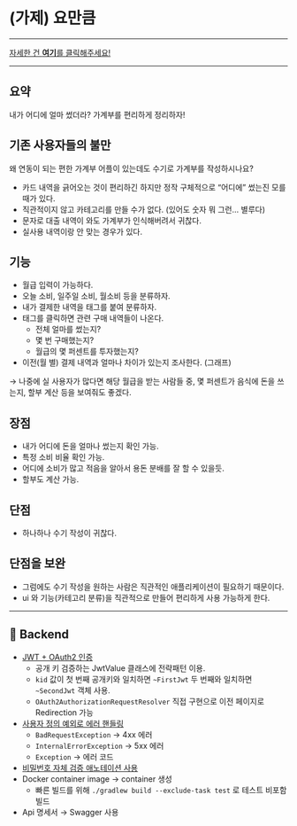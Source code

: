 # (가제) 요만큼
---

[자세한 건 **여기**를 클릭해주세요!](https://larshavin.notion.site/a42a9b4cfa1f4555bb4fd2dd2e009119?pvs=4)


---

## 요약

내가 어디에 얼마 썼더라? 가계부를 편리하게 정리하자!

## 기존 사용자들의 불만

왜 연동이 되는 편한 가계부 어플이 있는데도 수기로 가계부를 작성하시나요?

- 카드 내역을 긁어오는 것이 편리하긴 하지만 정작 구체적으로 “어디에” 썼는진 모를 때가 있다.
- 직관적이지 않고 카테고리를 만들 수가 없다. (있어도 숫자 뭐 그런… 별루다)
- 문자로 대출 내역이 와도 가계부가 인식해버려서 귀찮다.
- 실사용 내역이랑 안 맞는 경우가 있다.

## 기능

- 월급 입력이 가능하다.
- 오늘 소비, 일주일 소비, 월소비 등을 분류하자.
- 내가 결제한 내역을 태그를 붙여 분류하자.
- 태그를 클릭하면 관련 구매 내역들이 나온다.
  - 전체 얼마를 썼는지?
  - 몇 번 구매했는지?
  - 월급의 몇 퍼센트를 투자했는지?
- 이전(월 별) 결제 내역과 얼마나 차이가 있는지 조사한다. (그래프)

→ 나중에 실 사용자가 많다면 해당 월급을 받는 사람들 중, 몇 퍼센트가 음식에 돈을 쓰는지, 할부 계산 등을 보여줘도 좋겠다.

## 장점

- 내가 어디에 돈을 얼마나 썼는지 확인 가능.
- 특정 소비 비율 확인 가능.
- 어디에 소비가 많고 적음을 알아서 용돈 분배를 잘 할 수 있을듯.
- 할부도 계산 가능.

## 단점

- 하나하나 수기 작성이 귀찮다.

## 단점을 보완

- 그럼에도 수기 작성을 원하는 사람은 직관적인 애플리케이션이 필요하기 때문이다.
- ui 와 기능(카테고리 분류)을 직관적으로 만들어 편리하게 사용 가능하게 한다.



---



## 🐳 Backend

- [JWT + OAuth2 인증](https://hyuil.tistory.com/193)
  - 공개 키 검증하는 JwtValue 클래스에 전략패턴 이용.
  - `kid` 값이 첫 번째 공개키와 일치하면 `~FirstJwt` 두 번째와 일치하면 `~SecondJwt` 객체 사용.
  - `OAuth2AuthorizationRequestResolver` 직접 구현으로 이전 페이지로 Redirection 가능
- [사용자 정의 예외로 에러 핸들링](https://github.com/h0l1da2/MEMO-RE_BE/tree/master/src/main/java/sori/jakku/kkunkkyu/memore/common/exception)
  - `BadRequestException` → 4xx 에러
  - `InternalErrorException` → 5xx 에러
  - `Exception` → 에러 코드
- [비밀번호 자체 검증 애노테이션 사용](https://hyuil.tistory.com/288)
- Docker container image → container 생성
  - 빠른 빌드를 위해 `./gradlew build --exclude-task test` 로 테스트 비포함 빌드
- Api 명세서 → Swagger 사용
